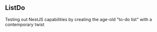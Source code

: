 ## ListDo

Testing out NestJS capabilities by creating the age-old "to-do list" with a contemporary twist
